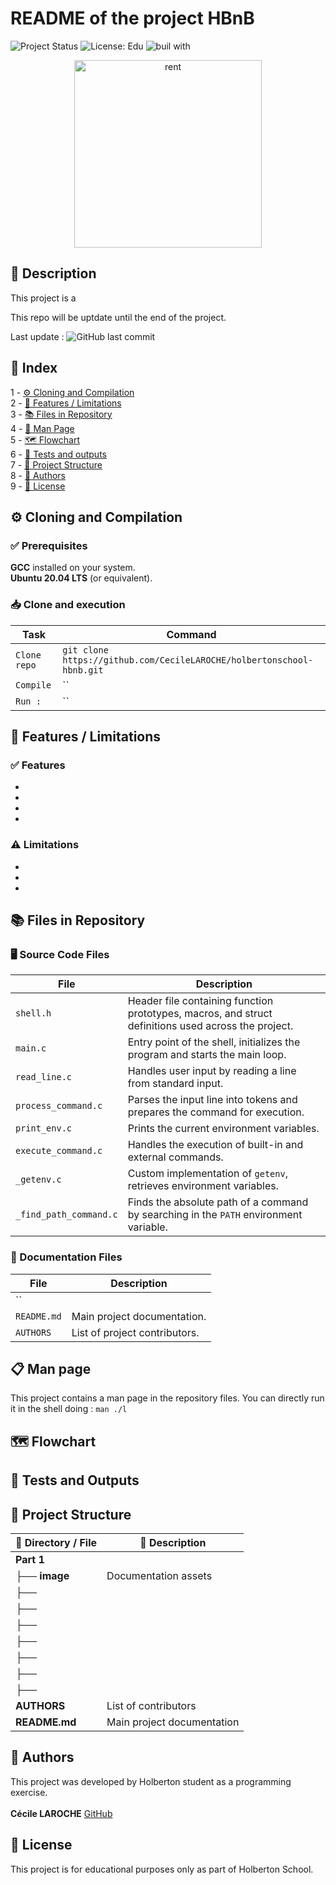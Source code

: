 # README of the project HBnB

![Project Status](https://img.shields.io/badge/status-development-yellow)  ![License: Edu](https://img.shields.io/badge/license-Educational-lightgrey)  ![buil with](https://img.shields.io/badge/built_with-❤️‍🔥-df0000)

<p align="center"><img src="https://raw.githubusercontent.com/CecileLAROCHE/CecileLAROCHE/9e312bb7a0828f8bcf6d5171a14d99d431bee680/giphy.gif" alt="rent" width="300"><!-- markdownlint-disable-line MD033 --></p>

## 📖 Description

This project is a 

This repo will be uptdate until the end of the project.

Last update : ![GitHub last commit](https://img.shields.io/github/last-commit/CecileLAROCHE/holbertonschool-hbnb.git)


## 🧭 Index

1 - [⚙️ Cloning and Compilation](#️-cloning-and-compilation)\
2 - [🚀 Features / Limitations](#-features--limitations)\
3 - [📚 Files in Repository](#-files-in-repository)\
4 - [📄 Man Page](#-man-page)\
5 - [🗺️ Flowchart](#%EF%B8%8F-flowchart)\
6 - [🧪 Tests and outputs](#-tests-and-outputs)\
7 - [📁 Project Structure](#-project-structure)\
8 - [👥 Authors](#-authors)\
9 - [📜 License](#-license)

## ⚙️ Cloning and Compilation

### ✅ Prerequisites

**GCC** installed on your system.\
**Ubuntu 20.04 LTS** (or equivalent).

### 📥 Clone and execution

| Task |Command|
|--------------------------------------------|-------------------------------------------------------|
| `Clone repo` | `git clone https://github.com/CecileLAROCHE/holbertonschool-hbnb.git` |
| `Compile` | `` |
| `Run :` | `` |

## 🚀 Features / Limitations

### ✅ Features

*
*
*
*

### ⚠️ Limitations

*
*
*

## 📚 Files in Repository

### 🖥️ Source Code Files

| File                   | Description                                                                                         |
| ---------------------- | --------------------------------------------------------------------------------------------------- |
| `shell.h`              | Header file containing function prototypes, macros, and struct definitions used across the project. |
| `main.c`               | Entry point of the shell, initializes the program and starts the main loop.                         |
| `read_line.c`          | Handles user input by reading a line from standard input.                                           |
| `process_command.c`    | Parses the input line into tokens and prepares the command for execution.                           |
| `print_env.c`          | Prints the current environment variables.                                                           |
| `execute_command.c`    | Handles the execution of built-in and external commands.                                            |
| `_getenv.c`            | Custom implementation of `getenv`, retrieves environment variables.                                 |
| `_find_path_command.c` | Finds the absolute path of a command by searching in the `PATH` environment variable.               |

### 📑 Documentation Files

| File                 | Description                                                       |
| -------------------- | ----------------------------------------------------------------- |
| `` |  |
| `README.md`          | Main project documentation.                           |
| `AUTHORS`            | List of project contributors.                                     |

## 📋 Man page

This project contains a man page in the repository files. You can directly run it in the shell doing : `man ./l`

## 🗺️ Flowchart

## 🧪 Tests and Outputs

## 📁 Project Structure

| 📂 Directory / File | 📝 Description |
|---------------------|----------------|
| **Part 1** | |
| ├── **image** | Documentation assets  |
| ├──  |  |
| ├──  |  |
| ├──  |  |
| ├──  |  |
| ├──  |  |
| ├──  |  |
| ├──  |  |
| **AUTHORS** | List of contributors |
| **README.md** | Main project documentation |

## 👥 Authors

This project was developed by Holberton student as a programming exercise.\
\
**Cécile LAROCHE** [GitHub](https://github.com/CecileLAROCHE)

## 📜 License

This project is for educational purposes only as part of Holberton School.
